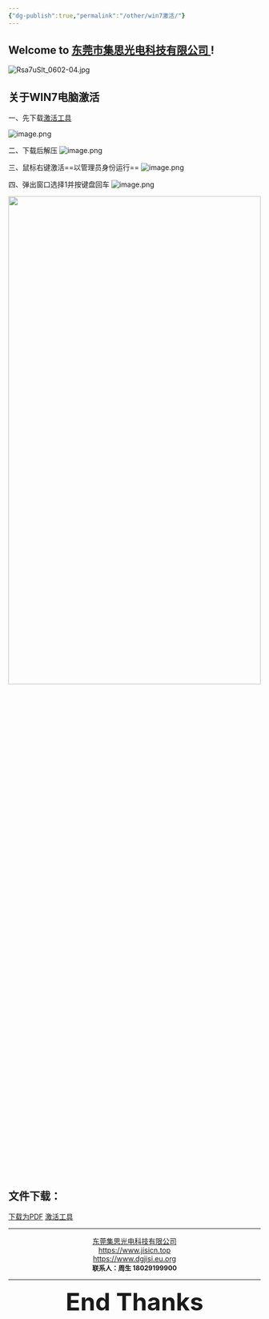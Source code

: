 ```yaml
---
{"dg-publish":true,"permalink":"/other/win7激活/"}
---
```



## Welcome to [东莞市集思光电科技有限公司 ](https://jisicn.top) ! 

![Rsa7uSlt_0602-04.jpg](https://tc.899900.xyz/img/202303301656475.jpg)

## 关于WIN7电脑激活
<div STYLE="page-break-after: always;"></div>

一、先下载[激活工具](https://jisi.lanzout.com/iJZUd23nk9ra)

![image.png](https://tc.899900.xyz/img/202407061023574.png)

二、下载后解压
![image.png](https://tc.899900.xyz/img/202407061024002.png)
<!-- 分割 --><div STYLE="page-break-after: always;"></div>

三、鼠标右键激活==以管理员身份运行==
![image.png](https://tc.899900.xyz/img/202407061025384.png)

四、弹出窗口选择1并按键盘回车
![image.png](https://tc.899900.xyz/img/202407061027990.png)


<!-- 分割 --><div STYLE="page-break-after: always;"></div>

<div align="center"><img src="https://tc.899900.xyz/img/202304122151817.JPG" width="100%" height="50%"></img></div>

## 文件下载：
[下载为PDF]()          [激活工具](https://jisi.lanzout.com/iJZUd23nk9ra)

---

<center><a href="Https://www.jisicn.top" target="_blank">东莞集思光电科技有限公司</a></center>
<center><a href="Https://www.jisicn.top" target="_blank">https://www.jisicn.top</a></center>
<center><a href="Https://www.dgjisi.eu.org" target="_blank">https://www.dgjisi.eu.org</a></center>

<div align='center'><font size='2'><b>联系人：周生  18029199900</b></font></div>

---

<div align='center' ><font size='50'><b>End   Thanks</b></font></div>